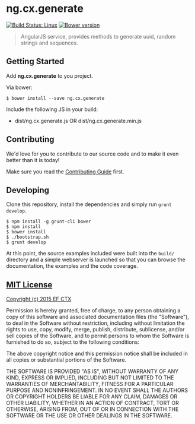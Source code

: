 # ng.cx.generate
[![Build Status: Linux](http://img.shields.io/travis/ef-ctx/ng.cx.generate/master.svg?style=flat-square)](https://travis-ci.org/ef-ctx/ng.cx.generate)
[![Bower version](http://img.shields.io/bower/v/ng.cx.generate.svg?style=flat-square)](https://github.com/ef-ctx/ng.cx.generate)

> AngularJS service, provides methods to generate uuid, random strings and sequences.


## Getting Started

Add **ng.cx.generate** to you project.

Via bower:

```
$ bower install --save ng.cx.generate
```

Include the following JS in your build:
- dist/ng.cx.generate.js OR dist/ng.cx.generate.min.js


## Contributing

We'd love for you to contribute to our source code and to make it even better than it is today!

Make sure you read the [Contributing Guide](CONTRIBUTING.md) first.


## Developing

Clone this repository, install the dependencies and simply run `grunt develop`.

```
$ npm install -g grunt-cli bower
$ npm install
$ bower install
$ ./bootstrap.sh
$ grunt develop
```

At this point, the source examples included were built into the `build/` directory and a simple webserver is launched so
that you can browse the documentation, the examples and the code coverage.


## [MIT License](LICENSE)

[Copyright (c) 2015 EF CTX](https://raw.githubusercontent.com/EFEducationFirstMobile/oss/master/LICENSE)

Permission is hereby granted, free of charge, to any person obtaining a copy of
this software and associated documentation files (the "Software"), to deal in
the Software without restriction, including without limitation the rights to
use, copy, modify, merge, publish, distribute, sublicense, and/or sell copies of
the Software, and to permit persons to whom the Software is furnished to do so,
subject to the following conditions:

The above copyright notice and this permission notice shall be included in all
copies or substantial portions of the Software.

THE SOFTWARE IS PROVIDED "AS IS", WITHOUT WARRANTY OF ANY KIND, EXPRESS OR
IMPLIED, INCLUDING BUT NOT LIMITED TO THE WARRANTIES OF MERCHANTABILITY, FITNESS
FOR A PARTICULAR PURPOSE AND NONINFRINGEMENT. IN NO EVENT SHALL THE AUTHORS OR
COPYRIGHT HOLDERS BE LIABLE FOR ANY CLAIM, DAMAGES OR OTHER LIABILITY, WHETHER
IN AN ACTION OF CONTRACT, TORT OR OTHERWISE, ARISING FROM, OUT OF OR IN
CONNECTION WITH THE SOFTWARE OR THE USE OR OTHER DEALINGS IN THE SOFTWARE.
